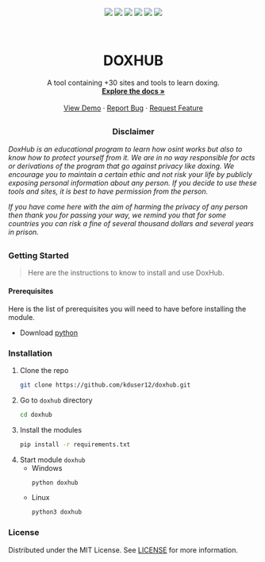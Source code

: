 <!-- Improved compatibility of back to top link: See: https://github.com/othneildrew/Best-README-Template/pull/73 -->
<a name="readme-top"></a>
<!--
*** Thanks for checking out the Best-README-Template. If you have a suggestion
*** that would make this better, please fork the repo and create a pull request
*** or simply open an issue with the tag "enhancement".
*** Don't forget to give the project a star!
*** Thanks again! Now go create something AMAZING! :D
-->

<!-- PROJECT SHIELDS -->
<!--
*** I'm using markdown "reference style" links for readability.
*** Reference links are enclosed in brackets [ ] instead of parentheses ( ).
*** See the bottom of this document for the declaration of the reference variables
*** for contributors-url, forks-url, etc. This is an optional, concise syntax you may use.
*** https://www.markdownguide.org/basic-syntax/#reference-style-links
-->
<!--suppress ALL -->
<p align="center">
  <img src="https://img.shields.io/github/contributors/KDUser12/DoxHub?style=for-the-badge">
  <img src="https://img.shields.io/github/forks/KDUser12/DoxHub?style=for-the-badge">
  <img src="https://img.shields.io/github/stars/KDUser12/DoxHub?style=for-the-badge">
  <img src="https://img.shields.io/github/issues/KDUser12/DoxHub?style=for-the-badge">
  <img src="https://img.shields.io/github/license/KDUser12/DoxHub?style=for-the-badge">
  <img src="https://img.shields.io/badge/Version-3.0relase-green?style=for-the-badge">
</p>


<!-- PROJECT LOGO -->
<br />
<div align="center">


<h1 align="center">DOXHUB</h1>

  <p align="center">
    A tool containing +30 sites and tools to learn doxing.
    <br />
    <a href="https://github.com/kduser12/doxhub"><strong>Explore the docs »</strong></a>
    <br />
    <br />
    <a href="https://github.com/kduser12/doxhub">View Demo</a>
    ·
    <a href="https://github.com/kduser12/doxhub/issues">Report Bug</a>
    ·
    <a href="https://github.com/kduser12/doxhub/issues">Request Feature</a>
  </p>
</div>

##

<!-- DISCLAIMER -->
<h3><p align="center">Disclaimer</p></h3>
<p><i>DoxHub is an educational program to learn how osint works but also to know how to protect yourself from it. We are in no way responsible for acts or derivations of the program that go against privacy like doxing. We encourage you to maintain a certain ethic and not risk your life by publicly exposing personal information about any person. If you decide to use these tools and sites, it is best to have permission from the person.</i>
</p>

<p><i>If you have come here with the aim of harming the privacy of any person then thank you for passing your way, we remind you that for some countries you can risk a fine of several thousand dollars and several years in prison. </i></p>

##

<!-- GETTING STARTED -->
<h3><p>Getting Started</p></h3>

> Here are the instructions to know to install and use DoxHub.

<h4><p>Prerequisites</p></h4>

Here is the list of prerequisites you will need to have before installing the module.

- Download [python](https://www.python.org/downloads/release/python-3121/)
  

### Installation

1. Clone the repo
   ```sh
   git clone https://github.com/kduser12/doxhub.git
   ```
2. Go to `doxhub` directory
   ```sh
   cd doxhub
   ```
3. Install the modules
    ```sh
    pip install -r requirements.txt
    ```
4. Start module `doxhub`
   - Windows
       ```py
     python doxhub
      ```
   - Linux
       ```py
     python3 doxhub
      ```

<!-- LICENSE -->
<h3><p>License</p></h3>

Distributed under the MIT License. See [LICENSE](https://github.com/KDUser12/DoxHub/blob/master/LICENSE) for more information.

<!-- MARKDOWN LINKS & IMAGES -->
<!-- https://www.markdownguide.org/basic-syntax/#reference-style-links -->
